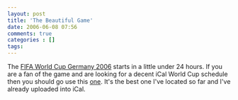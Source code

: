 ```yaml
---
layout: post
title: 'The Beautiful Game'
date: 2006-06-08 07:56
comments: true
categories : []
tags:
---
```

The <a href="http://fifaworldcup.yahoo.com/06/en/index.html">FIFA World Cup Germany 2006</a> starts in a little under 24 hours. If you are a fan of the game and are looking for a decent iCal World Cup schedule then you should go use this <a href="http://icalshare.com/article.php?story=20051217091931152">one</a>. It's the best one I've located so far and I've already uploaded into iCal.

